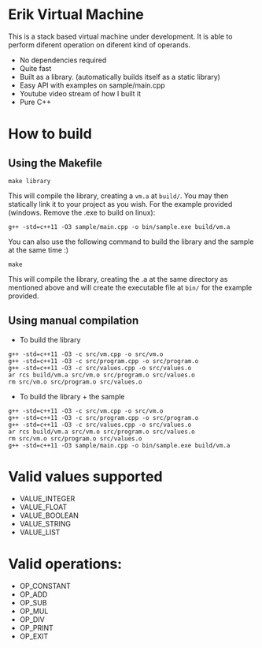# Erik Virtual Machine
This is a stack based virtual machine under development. It is able
to perform diferent operation on diferent kind of operands.

- No dependencies required
- Quite fast
- Built as a library. (automatically builds itself as a static library)
- Easy API with examples on sample/main.cpp
- Youtube video stream of how I built it
- Pure C++

# How to build

## Using the Makefile

```
make library
```

This will compile the library, creating a `vm.a` at `build/`. You may then statically link it to your project as you wish.
For the example provided (windows. Remove the .exe to build on linux):

```
g++ -std=c++11 -O3 sample/main.cpp -o bin/sample.exe build/vm.a
```

You can also use the following command to build the library and the sample at the same time :)

```
make
```

This will compile the library, creating the .a at the same directory as mentioned above and will create the executable
file at `bin/` for the example provided.

## Using manual compilation

- To build the library

```
g++ -std=c++11 -O3 -c src/vm.cpp -o src/vm.o
g++ -std=c++11 -O3 -c src/program.cpp -o src/program.o
g++ -std=c++11 -O3 -c src/values.cpp -o src/values.o
ar rcs build/vm.a src/vm.o src/program.o src/values.o
rm src/vm.o src/program.o src/values.o
```

- To build the library + the sample

```
g++ -std=c++11 -O3 -c src/vm.cpp -o src/vm.o
g++ -std=c++11 -O3 -c src/program.cpp -o src/program.o
g++ -std=c++11 -O3 -c src/values.cpp -o src/values.o
ar rcs build/vm.a src/vm.o src/program.o src/values.o
rm src/vm.o src/program.o src/values.o
g++ -std=c++11 -O3 sample/main.cpp -o bin/sample.exe build/vm.a
```

# Valid values supported

- VALUE_INTEGER
- VALUE_FLOAT
- VALUE_BOOLEAN
- VALUE_STRING
- VALUE_LIST

# Valid operations:

- OP_CONSTANT
- OP_ADD
- OP_SUB
- OP_MUL
- OP_DIV
- OP_PRINT
- OP_EXIT
